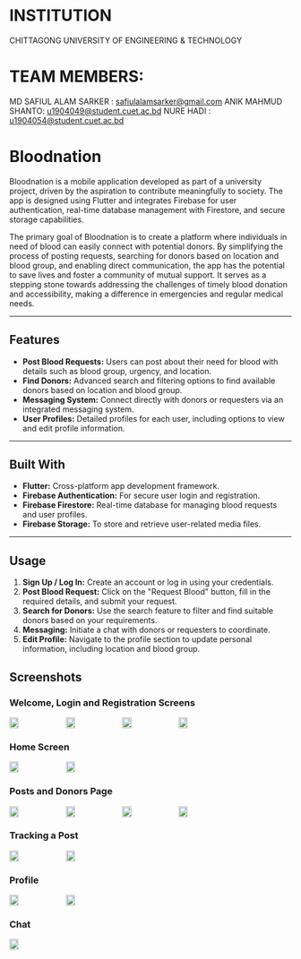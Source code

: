 # INSTITUTION

CHITTAGONG UNIVERSITY OF ENGINEERING & TECHNOLOGY

# TEAM MEMBERS:

MD SAFIUL ALAM SARKER : safiulalamsarker@gmail.com ANIK MAHMUD SHANTO: u1904049@student.cuet.ac.bd NURE HADI : u1904054@student.cuet.ac.bd

# Bloodnation

Bloodnation is a mobile application developed as part of a university project, driven by the aspiration to contribute meaningfully to society. The app is designed using Flutter and integrates Firebase for user authentication, real-time database management with Firestore, and secure storage capabilities. 

The primary goal of Bloodnation is to create a platform where individuals in need of blood can easily connect with potential donors. By simplifying the process of posting requests, searching for donors based on location and blood group, and enabling direct communication, the app has the potential to save lives and foster a community of mutual support. It serves as a stepping stone towards addressing the challenges of timely blood donation and accessibility, making a difference in emergencies and regular medical needs.


---

## Features

- **Post Blood Requests:** Users can post about their need for blood with details such as blood group, urgency, and location.
- **Find Donors:** Advanced search and filtering options to find available donors based on location and blood group.
- **Messaging System:** Connect directly with donors or requesters via an integrated messaging system.
- **User Profiles:** Detailed profiles for each user, including options to view and edit profile information.

---

## Built With

- **Flutter:** Cross-platform app development framework.
- **Firebase Authentication:** For secure user login and registration.
- **Firebase Firestore:** Real-time database for managing blood requests and user profiles.
- **Firebase Storage:** To store and retrieve user-related media files.

---

## Usage

1. **Sign Up / Log In:** Create an account or log in using your credentials.
2. **Post Blood Request:** Click on the "Request Blood" button, fill in the required details, and submit your request.
3. **Search for Donors:** Use the search feature to filter and find suitable donors based on your requirements.
4. **Messaging:** Initiate a chat with donors or requesters to coordinate.
5. **Edit Profile:** Navigate to the profile section to update personal information, including location and blood group.

## Screenshots

<h3>Welcome, Login and Registration Screens</h3>
<div style="display: flex; flex-wrap: wrap; gap: 10px;">
    <img src="https://github.com/user-attachments/assets/d46f61a8-4457-498d-85c7-d9b0415ea4d7" width="18%" height="50%"  loading="lazy">
    <img src="https://github.com/user-attachments/assets/17925af4-e9f3-4ccf-a53f-92b37bdfb7e6" width="18%" height="50%"  loading="lazy">
    <img src="https://github.com/user-attachments/assets/e4c77eac-5f3c-4b92-9877-df66fec6a1d5" width="18%" height="50%"  loading="lazy">
    <img src="https://github.com/user-attachments/assets/65cea400-91e6-4f11-ba63-29c11d43165f" width="18%" height="50%"  loading="lazy">
</div>

<h3>Home Screen</h3>
<div style="display: flex; flex-wrap: wrap; gap: 10px;">
    <img src="https://github.com/user-attachments/assets/11ab66a8-ecf9-450a-8571-c33afa4b875b" width="18%" height="50%"  loading="lazy">
    <img src="https://github.com/user-attachments/assets/ed38555d-257b-492d-a917-3082c282ce5b" width="18%" height="50%"  loading="lazy">
</div>

<h3>Posts and Donors Page</h3>
<div style="display: flex; flex-wrap: wrap; gap: 10px;">
    <img src="https://github.com/user-attachments/assets/0b547ec7-d96e-4f34-a3fa-9730e3eb07a4" width="18%" height="50%"  loading="lazy">
    <img src="https://github.com/user-attachments/assets/8e1224e5-ecde-49e1-bfba-e39266fecfa0" width="18%" height="50%"  loading="lazy">
    <img src="https://github.com/user-attachments/assets/984c91e9-ef0a-4983-bbdc-42e4d7c07cea" width="18%" height="50%"  loading="lazy">
    <img src="https://github.com/user-attachments/assets/55309ba0-d963-494b-8e32-e5e39c121579" width="18%" height="50%"  loading="lazy">
</div>

<h3>Tracking a Post</h3>
<div style="display: flex; flex-wrap: wrap; gap: 10px;">
    <img src="https://github.com/user-attachments/assets/0704a885-32d9-4f1b-b7b0-3df327b46ad8" width="18%" height="50%"  loading="lazy">
    <img src="https://github.com/user-attachments/assets/312b1a39-c447-4041-826c-47a456599eec" width="18%" height="50%"  loading="lazy">
</div>

<h3>Profile</h3>
<div style="display: flex; flex-wrap: wrap; gap: 10px;">
    <img src="https://github.com/user-attachments/assets/dd5fb079-ad11-41db-b412-850c4ff578b6" width="18%" height="50%"  loading="lazy">
    <img src="https://github.com/user-attachments/assets/0968f24e-7395-4699-bda2-a9c7ba2c00d0" width="18%" height="50%"  loading="lazy">
</div>

<h3>Chat</h3>
<div style="display: flex; flex-wrap: wrap; gap: 10px;">
    <img src="https://github.com/user-attachments/assets/81f5e18c-787d-41ec-8b80-468334499c61" width="18%" height="50%" loading="lazy">
</div>
